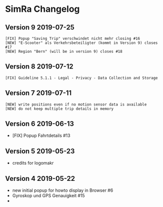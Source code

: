 # SimRa Changelog

## Version 9 2019-07-25
    [FIX] Popup "Saving Trip" verschwindet nicht mehr closing #16
    [NEW] "E-Scooter" als Verkehrsbeteiligter (kommt in Version 9) closes #17
    [NEW] Region "Bern" (will be in version 9) closes #18

## Version 8 2019-07-12
    [FIX] Guideline 5.1.1 - Legal - Privacy - Data Collection and Storage

## Version 7 2019-07-11
    [NEW] write positions even if no motion sensor data is available
    [NEW] do not keep multiple trip details in memory

## Version 6 2019-06-13
- [FIX] Popup Fahrtdetails #13

## Version 5 2019-05-23
- credits for logomakr

## Version 4 2019-05-22
- new initial popup for howto display in Browser #6
- Gyroskop und GPS Genauigkeit #15
- 
